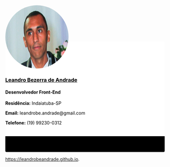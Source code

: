<div class="container-fluid">
	<div class="row">
		<div class="col-md-6 offset-md-3">
			<div class="bloco">	
				<div class="perfil text-center mt-5">
					<img src="imgs/perfil.png" alt="Foto perfil">
				</div>
				<div class="info text-center">
					<h3>Leandro Bezerra de Andrade</h3>
					<h4 class="text-warning">Desenvolvedor Front-End</h4>
					<p><b>Resid&ecirc;ncia:</b> Indaiatuba-SP</p>
					<p><b>Email:</b> leandrobe.andrade@gmail.com</p>
					<p><b>Telefone:</b> (19) 99230-0312</p>
				</div>
			</div>
		</div>
	</div>
</div>

<style>
.bloco {
background-color: #FFF;
color: #000;
margin-top: 200px;
padding-bottom: 20px;
border-radius: 4px;
border-bottom: solid 50px #000;
}
img {
	width: 200px;
	height: 200px;
	border-radius: 100%;
	margin-top: -115px;
}
h3 {
	text-decoration: underline;
}
</style>

https://leandrobeandrade.github.io. 
